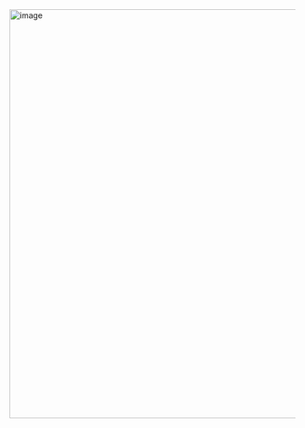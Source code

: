 <img width="720" alt="image" src="https://user-images.githubusercontent.com/125098211/234917215-73253714-f7e5-41ee-b73b-eca45f7d43d4.png">
